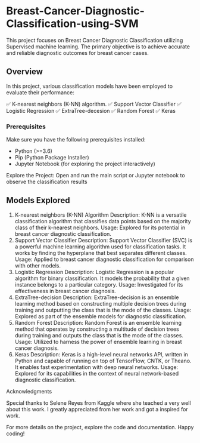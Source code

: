 # Breast-Cancer-Diagnostic-Classification-using-SVM
This project focuses on Breast Cancer Diagnostic Classification utilizing Supervised machine learning. 
The primary objective is to achieve accurate and reliable diagnostic outcomes for breast cancer cases.

## Overview

In this project, various classification models have been employed to evaluate their performance:

 ✅ K-nearest neighbors (K-NN) algorithm.
 ✅ Support Vector Classifier
 ✅ Logistic Regression
 ✅ ExtraTree-decesion
 ✅ Random Forest
 ✅ Keras 

### Prerequisites

Make sure you have the following prerequisites installed:

- Python (>=3.6)
- Pip (Python Package Installer)
- Jupyter Notebook (for exploring the project interactively)

Explore the Project:
Open and run the main script or Jupyter notebook to observe the classification results

## Models Explored

1. K-nearest neighbors (K-NN) Algorithm
Description:
K-NN is a versatile classification algorithm that classifies data points based on the majority class of their k-nearest neighbors.
Usage:
Explored for its potential in breast cancer diagnostic classification.
2. Support Vector Classifier
Description:
Support Vector Classifier (SVC) is a powerful machine learning algorithm used for classification tasks. It works by finding the hyperplane that best separates different classes.
Usage:
Applied to breast cancer diagnostic classification for comparison with other models.
3. Logistic Regression
Description:
Logistic Regression is a popular algorithm for binary classification. It models the probability that a given instance belongs to a particular category.
Usage:
Investigated for its effectiveness in breast cancer diagnosis.
4. ExtraTree-decision
Description:
ExtraTree-decision is an ensemble learning method based on constructing multiple decision trees during training and outputting the class that is the mode of the classes.
Usage:
Explored as part of the ensemble models for diagnostic classification.
5. Random Forest
Description:
Random Forest is an ensemble learning method that operates by constructing a multitude of decision trees during training and outputs the class that is the mode of the classes.
Usage:
Utilized to harness the power of ensemble learning in breast cancer diagnosis.
6. Keras
Description:
Keras is a high-level neural networks API, written in Python and capable of running on top of TensorFlow, CNTK, or Theano. It enables fast experimentation with deep neural networks.
Usage:
Explored for its capabilities in the context of neural network-based diagnostic classification.

Acknowledgments

Special thanks to Selene Reyes from Kaggle where she teached a very well about this work. I greatly appreciated from her work and got a inspired for work. 

For more details on the project, explore the code and documentation. Happy coding!
